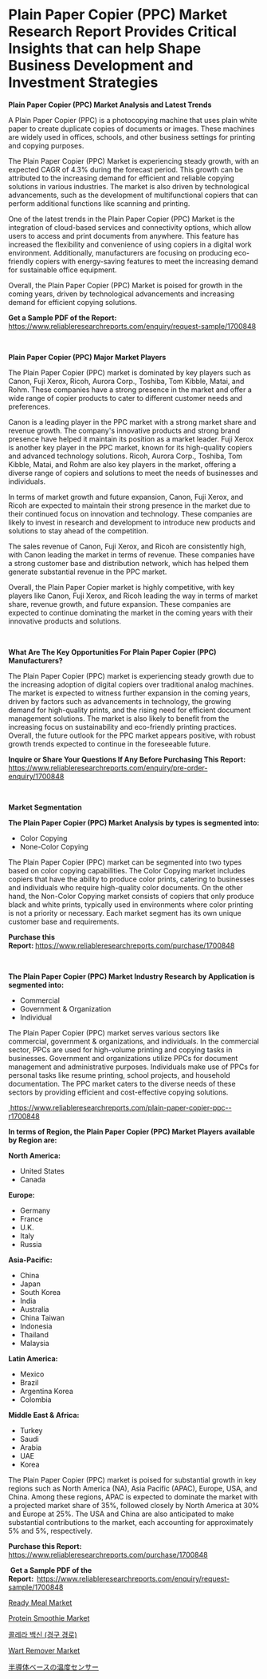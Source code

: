 <p><h1>Plain Paper Copier (PPC) Market Research Report Provides Critical Insights that can help Shape Business Development and Investment Strategies</h1></p><p><strong>Plain Paper Copier (PPC) Market Analysis and Latest Trends</strong></p>
<p><p>A Plain Paper Copier (PPC) is a photocopying machine that uses plain white paper to create duplicate copies of documents or images. These machines are widely used in offices, schools, and other business settings for printing and copying purposes.</p><p>The Plain Paper Copier (PPC) Market is experiencing steady growth, with an expected CAGR of 4.3% during the forecast period. This growth can be attributed to the increasing demand for efficient and reliable copying solutions in various industries. The market is also driven by technological advancements, such as the development of multifunctional copiers that can perform additional functions like scanning and printing.</p><p>One of the latest trends in the Plain Paper Copier (PPC) Market is the integration of cloud-based services and connectivity options, which allow users to access and print documents from anywhere. This feature has increased the flexibility and convenience of using copiers in a digital work environment. Additionally, manufacturers are focusing on producing eco-friendly copiers with energy-saving features to meet the increasing demand for sustainable office equipment.</p><p>Overall, the Plain Paper Copier (PPC) Market is poised for growth in the coming years, driven by technological advancements and increasing demand for efficient copying solutions.</p></p>
<p><strong>Get a Sample PDF of the Report:&nbsp;</strong> <a href="https://www.reliableresearchreports.com/enquiry/request-sample/1700848">https://www.reliableresearchreports.com/enquiry/request-sample/1700848</a></p>
<p>&nbsp;</p>
<p><strong>Plain Paper Copier (PPC) Major Market Players</strong></p>
<p><p>The Plain Paper Copier (PPC) market is dominated by key players such as Canon, Fuji Xerox, Ricoh, Aurora Corp., Toshiba, Tom Kibble, Matai, and Rohm. These companies have a strong presence in the market and offer a wide range of copier products to cater to different customer needs and preferences.</p><p>Canon is a leading player in the PPC market with a strong market share and revenue growth. The company's innovative products and strong brand presence have helped it maintain its position as a market leader. Fuji Xerox is another key player in the PPC market, known for its high-quality copiers and advanced technology solutions. Ricoh, Aurora Corp., Toshiba, Tom Kibble, Matai, and Rohm are also key players in the market, offering a diverse range of copiers and solutions to meet the needs of businesses and individuals.</p><p>In terms of market growth and future expansion, Canon, Fuji Xerox, and Ricoh are expected to maintain their strong presence in the market due to their continued focus on innovation and technology. These companies are likely to invest in research and development to introduce new products and solutions to stay ahead of the competition.</p><p>The sales revenue of Canon, Fuji Xerox, and Ricoh are consistently high, with Canon leading the market in terms of revenue. These companies have a strong customer base and distribution network, which has helped them generate substantial revenue in the PPC market.</p><p>Overall, the Plain Paper Copier market is highly competitive, with key players like Canon, Fuji Xerox, and Ricoh leading the way in terms of market share, revenue growth, and future expansion. These companies are expected to continue dominating the market in the coming years with their innovative products and solutions.</p></p>
<p>&nbsp;</p>
<p><strong>What Are The Key Opportunities For Plain Paper Copier (PPC) Manufacturers?</strong></p>
<p><p>The Plain Paper Copier (PPC) market is experiencing steady growth due to the increasing adoption of digital copiers over traditional analog machines. The market is expected to witness further expansion in the coming years, driven by factors such as advancements in technology, the growing demand for high-quality prints, and the rising need for efficient document management solutions. The market is also likely to benefit from the increasing focus on sustainability and eco-friendly printing practices. Overall, the future outlook for the PPC market appears positive, with robust growth trends expected to continue in the foreseeable future.</p></p>
<p><strong>Inquire or Share Your Questions If Any Before Purchasing This Report:</strong> <a href="https://www.reliableresearchreports.com/enquiry/pre-order-enquiry/1700848">https://www.reliableresearchreports.com/enquiry/pre-order-enquiry/1700848</a></p>
<p>&nbsp;</p>
<p><strong>Market Segmentation</strong></p>
<p><strong>The Plain Paper Copier (PPC) Market Analysis by types is segmented into:</strong></p>
<p><ul><li>Color Copying</li><li>None-Color Copying</li></ul></p>
<p><p>The Plain Paper Copier (PPC) market can be segmented into two types based on color copying capabilities. The Color Copying market includes copiers that have the ability to produce color prints, catering to businesses and individuals who require high-quality color documents. On the other hand, the Non-Color Copying market consists of copiers that only produce black and white prints, typically used in environments where color printing is not a priority or necessary. Each market segment has its own unique customer base and requirements.</p></p>
<p><strong>Purchase this Report:&nbsp;</strong><a href="https://www.reliableresearchreports.com/purchase/1700848">https://www.reliableresearchreports.com/purchase/1700848</a></p>
<p>&nbsp;</p>
<p><strong>The Plain Paper Copier (PPC) Market Industry Research by Application is segmented into:</strong></p>
<p><ul><li>Commercial</li><li>Government & Organization</li><li>Individual</li></ul></p>
<p><p>The Plain Paper Copier (PPC) market serves various sectors like commercial, government & organizations, and individuals. In the commercial sector, PPCs are used for high-volume printing and copying tasks in businesses. Government and organizations utilize PPCs for document management and administrative purposes. Individuals make use of PPCs for personal tasks like resume printing, school projects, and household documentation. The PPC market caters to the diverse needs of these sectors by providing efficient and cost-effective copying solutions.</p></p>
<p><a href="https://www.reliableresearchreports.com/plain-paper-copier-ppc--r1700848">&nbsp;https://www.reliableresearchreports.com/plain-paper-copier-ppc--r1700848</a></p>
<p><strong>In terms of Region, the Plain Paper Copier (PPC) Market Players available by Region are:</strong></p>
<p>
    <p> <strong> North America: </strong>
        <ul>
            <li>United States</li>
            <li>Canada</li>
        </ul>
        </p> 
    <p> <strong> Europe: </strong>
        <ul>
            <li>Germany</li>
            <li>France</li>
            <li>U.K.</li>
            <li>Italy</li>
            <li>Russia</li>
        </ul>
        </p> 
    <p> <strong> Asia-Pacific: </strong>
        <ul>
            <li>China</li>
            <li>Japan</li>
            <li>South Korea</li>
            <li>India</li>
            <li>Australia</li>
            <li>China Taiwan</li>
            <li>Indonesia</li>
            <li>Thailand</li>
            <li>Malaysia</li>
        </ul>
        </p> 
    <p> <strong> Latin America: </strong>
        <ul>
            <li>Mexico</li>
            <li>Brazil</li>
            <li>Argentina Korea</li>
            <li>Colombia</li>
        </ul>
        </p> 
    <p> <strong> Middle East & Africa: </strong>
        <ul>
            <li>Turkey</li>
            <li>Saudi</li>
            <li>Arabia</li>
            <li>UAE</li>
            <li>Korea</li>
        </ul>
    </p>
    </p>
<p><p>The Plain Paper Copier (PPC) market is poised for substantial growth in key regions such as North America (NA), Asia Pacific (APAC), Europe, USA, and China. Among these regions, APAC is expected to dominate the market with a projected market share of 35%, followed closely by North America at 30% and Europe at 25%. The USA and China are also anticipated to make substantial contributions to the market, each accounting for approximately 5% and 5%, respectively.</p></p>
<p><strong>Purchase this Report: </strong><a href="https://www.reliableresearchreports.com/purchase/1700848">https://www.reliableresearchreports.com/purchase/1700848</a></p>
<p>&nbsp;<strong>Get a Sample PDF of the Report:&nbsp;&nbsp;</strong><a href="https://www.reliableresearchreports.com/enquiry/request-sample/1700848">https://www.reliableresearchreports.com/enquiry/request-sample/1700848</a></p>
<p><strong></strong></p>
<p><p><a href="https://issuu.com/reportprime-2/docs/ready-meal-market-size-2030.pptx">Ready Meal Market</a></p><p><a href="https://issuu.com/reportprime-2/docs/protein-smoothie-market-size-2030.pptx">Protein Smoothie Market</a></p><p><a href="https://github.com/jimahmed0511/Market-Research-Report-List-1/blob/main/4573582109394.md">콜레라 백신 (경구 경로)</a></p><p><a href="https://github.com/AndreanneHane2023/Market-Research-Report-List-1/blob/main/wart-remover-market.md">Wart Remover Market</a></p><p><a href="https://github.com/moulafa/Market-Research-Report-List-2/blob/main/8771549124001.md">半導体ベースの温度センサー</a></p></p>